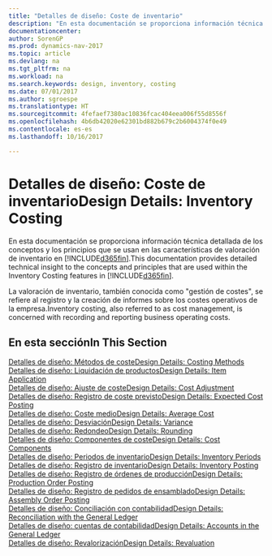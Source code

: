 ```yaml
---
title: "Detalles de diseño: Coste de inventario"
description: "En esta documentación se proporciona información técnica detallada de los conceptos y los principios que se usan en las características de valoración de inventario en [!INCLUDE[d365fin](includes/d365fin_md.md)]."
documentationcenter: 
author: SorenGP
ms.prod: dynamics-nav-2017
ms.topic: article
ms.devlang: na
ms.tgt_pltfrm: na
ms.workload: na
ms.search.keywords: design, inventory, costing
ms.date: 07/01/2017
ms.author: sgroespe
ms.translationtype: HT
ms.sourcegitcommit: 4fefaef7380ac10836fcac404eea006f55d8556f
ms.openlocfilehash: 4b6db42020e62301bd882b679c2b6004374f0e49
ms.contentlocale: es-es
ms.lasthandoff: 10/16/2017

---
```

# <a name="design-details-inventory-costing"></a><span data-ttu-id="64cbd-103">Detalles de diseño: Coste de inventario</span><span class="sxs-lookup"><span data-stu-id="64cbd-103">Design Details: Inventory Costing</span></span>
<span data-ttu-id="64cbd-104">En esta documentación se proporciona información técnica detallada de los conceptos y los principios que se usan en las características de valoración de inventario en [!INCLUDE[d365fin](includes/d365fin_md.md)].</span><span class="sxs-lookup"><span data-stu-id="64cbd-104">This documentation provides detailed technical insight to the concepts and principles that are used within the Inventory Costing features in [!INCLUDE[d365fin](includes/d365fin_md.md)].</span></span>  

<span data-ttu-id="64cbd-105">La valoración de inventario, también conocida como "gestión de costes", se refiere al registro y la creación de informes sobre los costes operativos de la empresa.</span><span class="sxs-lookup"><span data-stu-id="64cbd-105">Inventory costing, also referred to as cost management, is concerned with recording and reporting business operating costs.</span></span>  

## <a name="in-this-section"></a><span data-ttu-id="64cbd-106">En esta sección</span><span class="sxs-lookup"><span data-stu-id="64cbd-106">In This Section</span></span>  
[<span data-ttu-id="64cbd-107">Detalles de diseño: Métodos de coste</span><span class="sxs-lookup"><span data-stu-id="64cbd-107">Design Details: Costing Methods</span></span>](design-details-costing-methods.md)  
[<span data-ttu-id="64cbd-108">Detalles de diseño: Liquidación de productos</span><span class="sxs-lookup"><span data-stu-id="64cbd-108">Design Details: Item Application</span></span>](design-details-item-application.md)  
[<span data-ttu-id="64cbd-109">Detalles de diseño: Ajuste de coste</span><span class="sxs-lookup"><span data-stu-id="64cbd-109">Design Details: Cost Adjustment</span></span>](design-details-cost-adjustment.md)  
[<span data-ttu-id="64cbd-110">Detalles de diseño: Registro de coste previsto</span><span class="sxs-lookup"><span data-stu-id="64cbd-110">Design Details: Expected Cost Posting</span></span>](design-details-expected-cost-posting.md)  
[<span data-ttu-id="64cbd-111">Detalles de diseño: Coste medio</span><span class="sxs-lookup"><span data-stu-id="64cbd-111">Design Details: Average Cost</span></span>](design-details-average-cost.md)  
[<span data-ttu-id="64cbd-112">Detalles de diseño: Desviación</span><span class="sxs-lookup"><span data-stu-id="64cbd-112">Design Details: Variance</span></span>](design-details-variance.md)  
[<span data-ttu-id="64cbd-113">Detalles de diseño: Redondeo</span><span class="sxs-lookup"><span data-stu-id="64cbd-113">Design Details: Rounding</span></span>](design-details-rounding.md)  
[<span data-ttu-id="64cbd-114">Detalles de diseño: Componentes de coste</span><span class="sxs-lookup"><span data-stu-id="64cbd-114">Design Details: Cost Components</span></span>](design-details-cost-components.md)  
[<span data-ttu-id="64cbd-115">Detalles de diseño: Periodos de inventario</span><span class="sxs-lookup"><span data-stu-id="64cbd-115">Design Details: Inventory Periods</span></span>](design-details-inventory-periods.md)  
[<span data-ttu-id="64cbd-116">Detalles de diseño: Registro de inventario</span><span class="sxs-lookup"><span data-stu-id="64cbd-116">Design Details: Inventory Posting</span></span>](design-details-inventory-posting.md)  
[<span data-ttu-id="64cbd-117">Detalles de diseño: Registro de órdenes de producción</span><span class="sxs-lookup"><span data-stu-id="64cbd-117">Design Details: Production Order Posting</span></span>](design-details-production-order-posting.md)  
[<span data-ttu-id="64cbd-118">Detalles de diseño: Registro de pedidos de ensamblado</span><span class="sxs-lookup"><span data-stu-id="64cbd-118">Design Details: Assembly Order Posting</span></span>](design-details-assembly-order-posting.md)  
[<span data-ttu-id="64cbd-119">Detalles de diseño: Conciliación con contabilidad</span><span class="sxs-lookup"><span data-stu-id="64cbd-119">Design Details: Reconciliation with the General Ledger</span></span>](design-details-reconciliation-with-the-general-ledger.md)  
[<span data-ttu-id="64cbd-120">Detalles de diseño: cuentas de contabilidad</span><span class="sxs-lookup"><span data-stu-id="64cbd-120">Design Details: Accounts in the General Ledger</span></span>](design-details-accounts-in-the-general-ledger.md)  
[<span data-ttu-id="64cbd-121">Detalles de diseño: Revalorización</span><span class="sxs-lookup"><span data-stu-id="64cbd-121">Design Details: Revaluation</span></span>](design-details-revaluation.md)

